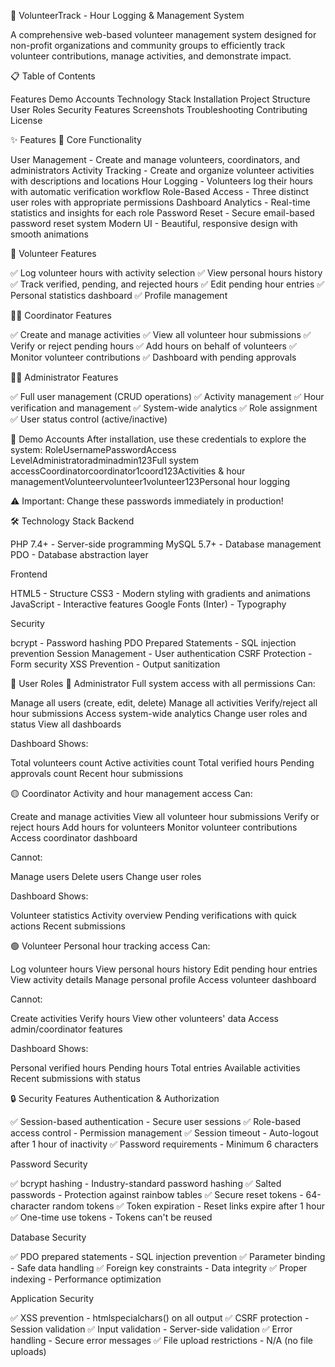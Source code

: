 🤝 VolunteerTrack - Hour Logging & Management System

A comprehensive web-based volunteer management system designed for non-profit organizations and community groups to efficiently track volunteer contributions, manage activities, and demonstrate impact.

📋 Table of Contents

Features
Demo Accounts
Technology Stack
Installation
Project Structure
User Roles
Security Features
Screenshots
Troubleshooting
Contributing
License


✨ Features
🎯 Core Functionality

User Management - Create and manage volunteers, coordinators, and administrators
Activity Tracking - Create and organize volunteer activities with descriptions and locations
Hour Logging - Volunteers log their hours with automatic verification workflow
Role-Based Access - Three distinct user roles with appropriate permissions
Dashboard Analytics - Real-time statistics and insights for each role
Password Reset - Secure email-based password reset system
Modern UI - Beautiful, responsive design with smooth animations

👤 Volunteer Features

✅ Log volunteer hours with activity selection
✅ View personal hours history
✅ Track verified, pending, and rejected hours
✅ Edit pending hour entries
✅ Personal statistics dashboard
✅ Profile management

👨‍💼 Coordinator Features

✅ Create and manage activities
✅ View all volunteer hour submissions
✅ Verify or reject pending hours
✅ Add hours on behalf of volunteers
✅ Monitor volunteer contributions
✅ Dashboard with pending approvals

👨‍💻 Administrator Features

✅ Full user management (CRUD operations)
✅ Activity management
✅ Hour verification and management
✅ System-wide analytics
✅ Role assignment
✅ User status control (active/inactive)


🔑 Demo Accounts
After installation, use these credentials to explore the system:
RoleUsernamePasswordAccess LevelAdministratoradminadmin123Full system accessCoordinatorcoordinator1coord123Activities & hour managementVolunteervolunteer1volunteer123Personal hour logging

⚠️ Important: Change these passwords immediately in production!


🛠️ Technology Stack
Backend

PHP 7.4+ - Server-side programming
MySQL 5.7+ - Database management
PDO - Database abstraction layer

Frontend

HTML5 - Structure
CSS3 - Modern styling with gradients and animations
JavaScript - Interactive features
Google Fonts (Inter) - Typography

Security

bcrypt - Password hashing
PDO Prepared Statements - SQL injection prevention
Session Management - User authentication
CSRF Protection - Form security
XSS Prevention - Output sanitization

👥 User Roles
🔴 Administrator
Full system access with all permissions
Can:

Manage all users (create, edit, delete)
Manage all activities
Verify/reject all hour submissions
Access system-wide analytics
Change user roles and status
View all dashboards

Dashboard Shows:

Total volunteers count
Active activities count
Total verified hours
Pending approvals count
Recent hour submissions


🟡 Coordinator
Activity and hour management access
Can:

Create and manage activities
View all volunteer hour submissions
Verify or reject hours
Add hours for volunteers
Monitor volunteer contributions
Access coordinator dashboard

Cannot:

Manage users
Delete users
Change user roles

Dashboard Shows:

Volunteer statistics
Activity overview
Pending verifications with quick actions
Recent submissions


🟢 Volunteer
Personal hour tracking access
Can:

Log volunteer hours
View personal hours history
Edit pending hour entries
View activity details
Manage personal profile
Access volunteer dashboard

Cannot:

Create activities
Verify hours
View other volunteers' data
Access admin/coordinator features

Dashboard Shows:

Personal verified hours
Pending hours
Total entries
Available activities
Recent submissions with status

🔒 Security Features
Authentication & Authorization

✅ Session-based authentication - Secure user sessions
✅ Role-based access control - Permission management
✅ Session timeout - Auto-logout after 1 hour of inactivity
✅ Password requirements - Minimum 6 characters

Password Security

✅ bcrypt hashing - Industry-standard password hashing
✅ Salted passwords - Protection against rainbow tables
✅ Secure reset tokens - 64-character random tokens
✅ Token expiration - Reset links expire after 1 hour
✅ One-time use tokens - Tokens can't be reused

Database Security

✅ PDO prepared statements - SQL injection prevention
✅ Parameter binding - Safe data handling
✅ Foreign key constraints - Data integrity
✅ Proper indexing - Performance optimization

Application Security

✅ XSS prevention - htmlspecialchars() on all output
✅ CSRF protection - Session validation
✅ Input validation - Server-side validation
✅ Error handling - Secure error messages
✅ File upload restrictions - N/A (no file uploads)